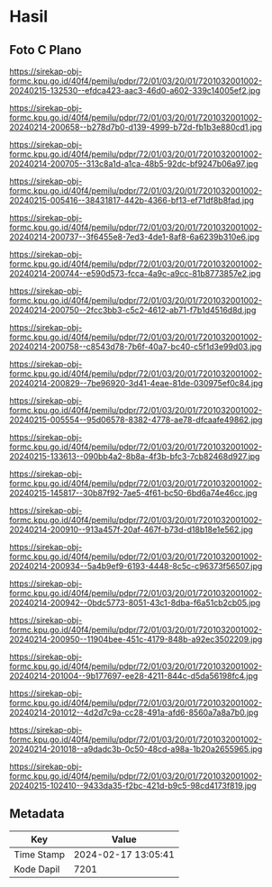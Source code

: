 # Hasil

## Foto C Plano

https://sirekap-obj-formc.kpu.go.id/40f4/pemilu/pdpr/72/01/03/20/01/7201032001002-20240215-132530--efdca423-aac3-46d0-a602-339c14005ef2.jpg

https://sirekap-obj-formc.kpu.go.id/40f4/pemilu/pdpr/72/01/03/20/01/7201032001002-20240214-200658--b278d7b0-d139-4999-b72d-fb1b3e880cd1.jpg

https://sirekap-obj-formc.kpu.go.id/40f4/pemilu/pdpr/72/01/03/20/01/7201032001002-20240214-200705--313c8a1d-a1ca-48b5-92dc-bf9247b06a97.jpg

https://sirekap-obj-formc.kpu.go.id/40f4/pemilu/pdpr/72/01/03/20/01/7201032001002-20240215-005416--38431817-442b-4366-bf13-ef71df8b8fad.jpg

https://sirekap-obj-formc.kpu.go.id/40f4/pemilu/pdpr/72/01/03/20/01/7201032001002-20240214-200737--3f6455e8-7ed3-4de1-8af8-6a6239b310e6.jpg

https://sirekap-obj-formc.kpu.go.id/40f4/pemilu/pdpr/72/01/03/20/01/7201032001002-20240214-200744--e590d573-fcca-4a9c-a9cc-81b8773857e2.jpg

https://sirekap-obj-formc.kpu.go.id/40f4/pemilu/pdpr/72/01/03/20/01/7201032001002-20240214-200750--2fcc3bb3-c5c2-4612-ab71-f7b1d4516d8d.jpg

https://sirekap-obj-formc.kpu.go.id/40f4/pemilu/pdpr/72/01/03/20/01/7201032001002-20240214-200758--c8543d78-7b6f-40a7-bc40-c5f1d3e99d03.jpg

https://sirekap-obj-formc.kpu.go.id/40f4/pemilu/pdpr/72/01/03/20/01/7201032001002-20240214-200829--7be96920-3d41-4eae-81de-030975ef0c84.jpg

https://sirekap-obj-formc.kpu.go.id/40f4/pemilu/pdpr/72/01/03/20/01/7201032001002-20240215-005554--95d06578-8382-4778-ae78-dfcaafe49862.jpg

https://sirekap-obj-formc.kpu.go.id/40f4/pemilu/pdpr/72/01/03/20/01/7201032001002-20240215-133613--090bb4a2-8b8a-4f3b-bfc3-7cb82468d927.jpg

https://sirekap-obj-formc.kpu.go.id/40f4/pemilu/pdpr/72/01/03/20/01/7201032001002-20240215-145817--30b87f92-7ae5-4f61-bc50-6bd6a74e46cc.jpg

https://sirekap-obj-formc.kpu.go.id/40f4/pemilu/pdpr/72/01/03/20/01/7201032001002-20240214-200910--913a457f-20af-467f-b73d-d18b18e1e562.jpg

https://sirekap-obj-formc.kpu.go.id/40f4/pemilu/pdpr/72/01/03/20/01/7201032001002-20240214-200934--5a4b9ef9-6193-4448-8c5c-c96373f56507.jpg

https://sirekap-obj-formc.kpu.go.id/40f4/pemilu/pdpr/72/01/03/20/01/7201032001002-20240214-200942--0bdc5773-8051-43c1-8dba-f6a51cb2cb05.jpg

https://sirekap-obj-formc.kpu.go.id/40f4/pemilu/pdpr/72/01/03/20/01/7201032001002-20240214-200950--11904bee-451c-4179-848b-a92ec3502209.jpg

https://sirekap-obj-formc.kpu.go.id/40f4/pemilu/pdpr/72/01/03/20/01/7201032001002-20240214-201004--9b177697-ee28-4211-844c-d5da56198fc4.jpg

https://sirekap-obj-formc.kpu.go.id/40f4/pemilu/pdpr/72/01/03/20/01/7201032001002-20240214-201012--4d2d7c9a-cc28-491a-afd6-8560a7a8a7b0.jpg

https://sirekap-obj-formc.kpu.go.id/40f4/pemilu/pdpr/72/01/03/20/01/7201032001002-20240214-201018--a9dadc3b-0c50-48cd-a98a-1b20a2655965.jpg

https://sirekap-obj-formc.kpu.go.id/40f4/pemilu/pdpr/72/01/03/20/01/7201032001002-20240215-102410--9433da35-f2bc-421d-b9c5-98cd4173f819.jpg


## Metadata

| Key        | Value               |
| ---------- | ------------------- |
| Time Stamp | 2024-02-17 13:05:41 |
| Kode Dapil | 7201                |



